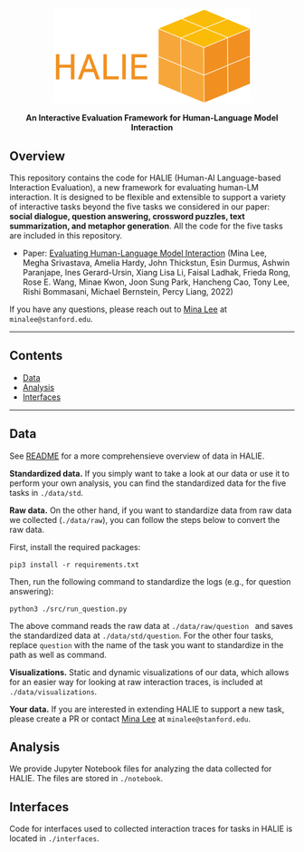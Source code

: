 <div align="center">

<img src="./halie.png" width="350px"/>

**An Interactive Evaluation Framework for Human-Language Model Interaction**

</div>

## Overview

This repository contains the code for HALIE (Human-AI Language-based Interaction Evaluation), a new framework for evaluating human-LM interaction. It is designed to be flexible and extensible to support a variety of interactive tasks beyond the five tasks we considered in our paper: **social dialogue, question answering, crossword puzzles, text summarization, and metaphor generation**. All the code for the five tasks are included in this repository.

- Paper: [Evaluating Human-Language Model Interaction](https://arxiv.org/abs/2212.09746) (Mina Lee, Megha Srivastava, Amelia Hardy, John Thickstun, Esin Durmus, Ashwin Paranjape, Ines Gerard-Ursin, Xiang Lisa Li, Faisal Ladhak, Frieda Rong, Rose E. Wang, Minae Kwon, Joon Sung Park, Hancheng Cao, Tony Lee, Rishi Bommasani, Michael Bernstein, Percy Liang, 2022)

If you have any questions, please reach out to [Mina Lee](https://minalee.info/) at `minalee@stanford.edu`.

---

## Contents
- [Data](#Data)
- [Analysis](#Analysis)
- [Interfaces](#Interfaces)

---

## Data

See [README](./data/README.md) for a more comprehensieve overview of data in HALIE.

**Standardized data.** If you simply want to take a look at our data or use it to perform your own analysis, you can find the standardized data for the five tasks in `./data/std`. 

**Raw data.** On the other hand, if you want to standardize data from raw data we collected (`./data/raw`), you can follow the steps below to convert the raw data.

First, install the required packages:
```
pip3 install -r requirements.txt
```

Then, run the following command to standardize the logs (e.g., for question answering):
```
python3 ./src/run_question.py
```

The above command reads the raw data at `./data/raw/question ` and saves the standardized data at `./data/std/question`. For the other four tasks, replace `question` with the name of the task you want to standardize in the path as well as command.

**Visualizations.** Static and dynamic visualizations of our data, which allows for an easier way for looking at raw interaction traces, is included at `./data/visualizations`.

**Your data.** If you are interested in extending HALIE to support a new task, please create a PR or contact [Mina Lee](https://minalee.info/) at `minalee@stanford.edu`.


## Analysis

We provide Jupyter Notebook files for analyzing the data collected for HALIE. The files are stored in `./notebook`.

## Interfaces

Code for interfaces used  to collected interaction traces for tasks in HALIE is located in `./interfaces`. 

